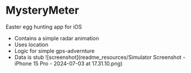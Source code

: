 # MysteryMeter
Easter egg hunting app for iOS

- Contains a simple radar animation
- Uses location
- Logic for simple gps-advernture
- Data is stub
![screenshot](readme_resources/Simulator Screenshot - iPhone 15 Pro - 2024-07-03 at 17.31.10.png)
